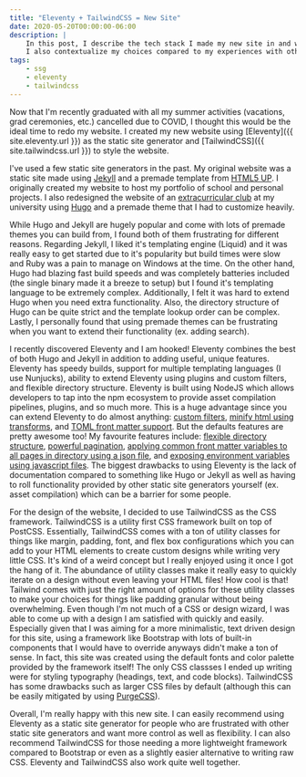 ```yaml
---
title: "Eleventy + TailwindCSS = New Site"
date: 2020-05-20T00:00:00-06:00
description: |
    In this post, I describe the tech stack I made my new site in and why.
    I also contextualize my choices compared to my experiences with other static site generators.
tags:
    - ssg
    - eleventy
    - tailwindcss
---
```


Now that I'm recently graduated with all my summer activities (vacations, grad ceremonies, etc.) cancelled due to COVID, I thought this would be the ideal time to redo my website.
I created my new website using [Eleventy]({{ site.eleventy.url }}) as the static site generator and [TailwindCSS]({{ site.tailwindcss.url }}) to style the website. 

I've used a few static site generators in the past. My original website was a static site made using [Jekyll](https://jekyllrb.com/) and a premade template from [HTML5 UP](https://html5up.net/strata). I originally created my website to host my portfolio of school and personal projects. I also redesigned the website of an [extracurricular club](https://compeclub.com) at my university using [Hugo](https://gohugo.io/) and a premade theme that I had to customize heavily. 

While Hugo and Jekyll are hugely popular and come with lots of premade themes you can build from, I found both of them frustrating for different reasons. Regarding Jekyll, I liked it's templating engine (Liquid) and it was really easy to get started due to it's popularity but build times were slow and Ruby was a pain to manage on Windows at the time. On the other hand, Hugo had blazing fast build speeds and was completely batteries included (the single binary made it a breeze to setup) but I found it's templating language to be extremely complex. Additionally, I felt it was hard to extend Hugo when you need extra functionality. Also, the directory structure of Hugo can be quite strict and the template lookup order can be complex. Lastly, I personally found that using premade themes can be frustrating when you want to extend their functionality (ex. adding search).

I recently discovered Eleventy and I am hooked! Eleventy combines the best of both Hugo and Jekyll in addition to adding useful, unique features. Eleventy has speedy builds, support for multiple templating languages (I use Nunjucks), ability to extend Eleventy using plugins and custom filters, and flexible directory structure. Eleventy is built using NodeJS which allows developers to tap into the npm ecosystem to provide asset compilation pipelines, plugins, and so much more. This is a huge advantage since you can extend Eleventy to do almost anything: [custom filters](https://www.11ty.dev/docs/filters/#filters), [minify html using transforms](https://www.11ty.dev/docs/config/#transforms-example-minify-html-output), and [TOML front matter support](https://www.11ty.dev/docs/data-frontmatter-customize/#example-using-toml-for-front-matter-parsing). But the defaults features are pretty awesome too! My favourite features include: [flexible directory structure](https://www.11ty.dev/docs/config/), [powerful pagination](https://www.11ty.dev/docs/pages-from-data/), [applying common front matter variables to all pages in directory using a json file](https://www.11ty.dev/docs/data-template-dir/#example-apply-a-default-layout-to-multiple-templates), and [exposing environment variables using javascript files](https://www.11ty.dev/docs/data-js/). The biggest drawbacks to using Eleventy is the lack of documentation compared to something like Hugo or Jekyll as well as having to roll functionality provided by other static site generators yourself (ex. asset compilation) which can be a barrier for some people.

For the design of the website, I decided to use TailwindCSS as the CSS framework. TailwindCSS is a utility first CSS framework built on top of PostCSS. Essentially, TailwindCSS comes with a ton of utility classes for things like margin, padding, font, and flex box configurations which you can add to your HTML elements to create custom designs while writing very little CSS. It's kind of a weird concept but I really enjoyed using it once I got the hang of it. The abundance of utility classes make it really easy to quickly iterate on a design without even leaving your HTML files! How cool is that! Tailwind comes with just the right amount of options for these utility classes to make your choices for things like padding granular without being overwhelming. Even though I'm not much of a CSS or design wizard, I was able to come up with a design I am satisfied with quickly and easily. Especially given that I was aiming for a more minimalistic, text driven design for this site, using a framework like Bootstrap with lots of built-in components that I would have to override anyways didn't make a ton of sense. In fact, this site was created using the default fonts and color palette provided by the framework itself! The only CSS classses I ended up writing were for styling typography (headings, text, and code blocks). TailwindCSS has some drawbacks such as larger CSS files by default (although this can be easily mitigated by using [PurgeCSS](https://tailwindcss.com/docs/controlling-file-size/#basic-usage)).

Overall, I'm really happy with this new site. I can easily recommend using Eleventy as a static site generator for people who are frustrated with other static site generators and want more control as well as flexibility. I can also recommend TailwindCSS for those needing a more lightweight framework compared to Bootstrap or even as a slightly easier alternative to writing raw CSS. Eleventy and TailwindCSS also work quite well together.
